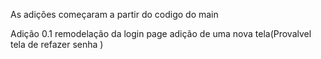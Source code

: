
As adições começaram a partir do codigo do main


Adição 0.1
remodelação da login page 
adição de uma nova tela(Provalvel tela de refazer senha )
